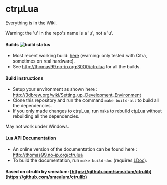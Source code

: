 # ctrµLua

Everything is in the Wiki.

Warning: the 'u' in the repo's name is a 'µ', not a 'u'.

#### Builds ![build status](http://thomas99.no-ip.org:3000/ctrulua.png)

* Most recent working build: [here](http://thomas99.no-ip.org:3000/ctrulua/builds/latest/artifacts/ctruLua.3dsx) (warning: only tested with Citra, sometimes on real hardware).
* See http://thomas99.no-ip.org:3000/ctrulua for all the builds.

#### Build instructions

* Setup your environment as shown here : http://3dbrew.org/wiki/Setting_up_Development_Environment
* Clone this repository and run the command `make build-all` to build all the dependencies.
* If you only made changes to ctrµLua, run `make` to rebuild ctµLua without rebuilding all the dependencies.

May not work under Windows.

#### Lua API Documentation

* An online version of the documentation can be found here : http://thomas99.no-ip.org/ctrulua
* To build the documentation, run `make build-doc` (requires [LDoc](https://github.com/stevedonovan/LDoc)).

#### Based on ctrulib by smealum: [https://github.com/smealum/ctrulib](https://github.com/smealum/ctrulib)
